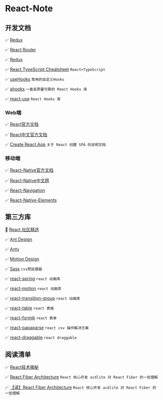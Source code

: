 # React-Note

## 开发文档

✅ [Redux](https://redux.js.org)

✅ [React Router](https://reactrouter.com/)

✅ [Redux](https://redux.js.org)

✅ [React TypeScript Cheatsheet](https://react-typescript-cheatsheet.netlify.app/) `React+TypeScript`

✅ [useHooks](https://usehooks.com/) `常用的自定义Hooks`

✅ [ahooks](https://ahooks.js.org/zh-CN/) `一套高质量可靠的 React Hooks 库`

✅ [react-use](https://link.juejin.cn/?target=https%3A%2F%2Fgithub.com%2Fstreamich%2Freact-use) `React Hooks 库`

### Web端

✅ [React官方文档](https://reactjs.org/docs/getting-started.html)

✅ [React中文官方文档](https://react.docschina.org/)

✅ [Create React App](https://create-react-app.dev/docs/getting-started/) `关于 React 创建 SPA 的说明文档`

### 移动端

✅ [React-Native官方文档](https://reactnative.dev/)

✅ [React-Native中文网](https://reactnative.cn/)

✅ [React-Navigation](https://reactnavigation.org/)

✅ [React-Native-Elements](https://reactnativeelements.com/)

## 第三方库

🔆 [React 社区精选](https://ant.design/docs/react/recommendation-cn)

✅ [Ant Design](https://ant.design/index-cn)

✅ [Antv](https://antv.vision/zh)

✅ [Motion Design](https://motion.ant.design/index-cn)

✅ [Sass](https://sass-lang.com/) `css预处理器`

✅ [react-spring](https://github.com/pmndrs/react-spring) `react 动画库`

✅ [react-motion](https://github.com/chenglou/react-motion) `react 动画库`

✅ [react-transition-group](https://reactcommunity.org/react-transition-group/) `react 动画库`

✅ [react-table](https://react-table.tanstack.com/) `react 表格`

✅ [react-formik](https://formik.org/) `react 表单`

✅ [react-papaparse](https://www.npmjs.com/package/react-papaparse) `react csv 操作解决方案`

✅ [react-draggable](https://github.com/react-grid-layout/react-draggable) `react draggable`

## 阅读清单

✅ [React技术揭秘](https://react.iamkasong.com/)

✅ [React Fiber Architecture](https://github.com/acdlite/react-fiber-architecture) `React 核心开发 acdlite 对 React Fiber 的一些理解`

✅ [【译】React Fiber Architecture](https://juejin.cn/post/6844903750658686983#comment) `React 核心开发 acdlite 对 React Fiber 的一些理解`
